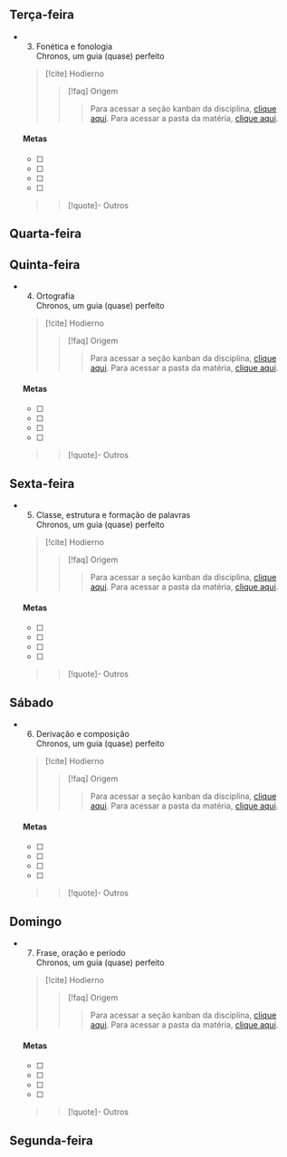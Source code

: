 ## Terça-feira
- 03. Fonética e fonologia  
  Chronos, um guia (quase) perfeito
  > [!cite] Hodierno
  >  > [!faq] Origem
  >  >  > Para acessar a seção kanban da disciplina, [clique aqui](/Se%C3%A7%C3%B5es%2FDisciplinas%2FLinguagens%2FL%C3%ADngua%20Portuguesa/Kanban%20-%20L%C3%ADngua%20portuguesa.kanban.md). Para acessar a pasta da matéria, [clique aqui]().
  >  
  #### Metas
  - [ ] 
  - [ ] 
  - [ ] 
  - [ ] 
    
  >  > [!quote]- Outros
  >  > 

## Quarta-feira

## Quinta-feira
- 04. Ortografia  
  Chronos, um guia (quase) perfeito
  > [!cite] Hodierno
  >  > [!faq] Origem
  >  >  > Para acessar a seção kanban da disciplina, [clique aqui](). Para acessar a pasta da matéria, [clique aqui]().
  >  
  #### Metas
  - [ ] 
  - [ ] 
  - [ ] 
  - [ ] 
    
  >  > [!quote]- Outros
  >  > 

## Sexta-feira
- 05. Classe, estrutura e formação de palavras  
  Chronos, um guia (quase) perfeito
  > [!cite] Hodierno
  >  > [!faq] Origem
  >  >  > Para acessar a seção kanban da disciplina, [clique aqui](). Para acessar a pasta da matéria, [clique aqui]().
  >  
  #### Metas
  - [ ] 
  - [ ] 
  - [ ] 
  - [ ] 
    
  >  > [!quote]- Outros
  >  > 

## Sábado
- 06. Derivação e composição  
  Chronos, um guia (quase) perfeito
  > [!cite] Hodierno
  >  > [!faq] Origem
  >  >  > Para acessar a seção kanban da disciplina, [clique aqui](). Para acessar a pasta da matéria, [clique aqui]().
  >  
  #### Metas
  - [ ] 
  - [ ] 
  - [ ] 
  - [ ] 
    
  >  > [!quote]- Outros
  >  > 

## Domingo
- 07. Frase, oração e período  
  Chronos, um guia (quase) perfeito
  > [!cite] Hodierno
  >  > [!faq] Origem
  >  >  > Para acessar a seção kanban da disciplina, [clique aqui](). Para acessar a pasta da matéria, [clique aqui]().
  >  
  #### Metas
  - [ ] 
  - [ ] 
  - [ ] 
  - [ ] 
    
  >  > [!quote]- Outros
  >  > 

## Segunda-feira